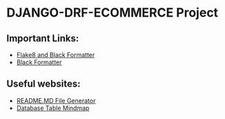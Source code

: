 # DJANGO-DRF-ECOMMERCE Project




## Important Links:

- [Flake8 and Black Formatter](https://dev.to/facepalm/how-to-set-formatting-and-linting-on-vscode-for-python-using-black-formatter-and-flake8-extensions-322o)
- [Black Formatter](https://dev.to/mingming-ma/python-black-and-flake8-configuration-in-vs-code-as-of-november-3-2023-13ag)


## Useful websites:
- [README.MD File Generator](https://readme.so/editor)
- [Database Table Mindmap](https://dbdiagram.io/)
